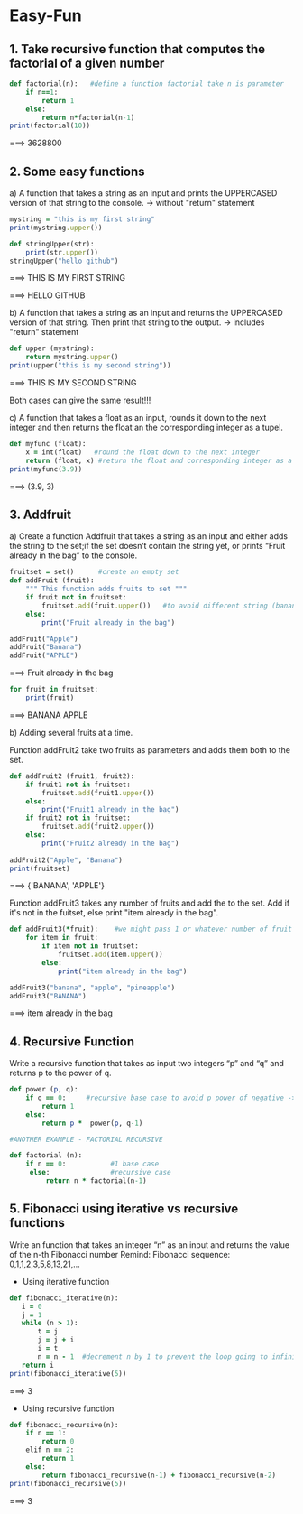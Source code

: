 # Easy-Fun
## 1. Take recursive function that computes the factorial of a given number

```ruby
def factorial(n):   #define a function factorial take n is parameter
    if n==1:
        return 1
    else:
        return n*factorial(n-1)
print(factorial(10))   
```
===> 3628800

## 2. Some easy functions

a) A function that takes a string as an input and prints the UPPERCASED version of that string to the console.
-> without "return" statement

```ruby
mystring = "this is my first string"
print(mystring.upper())

def stringUpper(str):
    print(str.upper())
stringUpper("hello github")
```
===> THIS IS MY FIRST STRING

===> HELLO GITHUB

b)  A function that takes a string as an input and returns the UPPERCASED version of that string. Then print that string to the output. 
-> includes "return" statement

```ruby
def upper (mystring):
    return mystring.upper()
print(upper("this is my second string"))
```
===> THIS IS MY SECOND STRING

Both cases can give the same result!!! 

c) A function that takes a float as an input, rounds it down to the next integer and then returns the float an the corresponding integer as a tupel.

```ruby
def myfunc (float):
    x = int(float)   #round the float down to the next integer  
    return (float, x) #return the float and corresponding integer as a tupel
print(myfunc(3.9))
```
===> (3.9, 3)

## 3. Addfruit

a) Create a function Addfruit that takes a string as an input and either adds the string to the set;if the set doesn’t contain the string yet, or
prints “Fruit already in the bag” to the console.

```ruby
fruitset = set()      #create an empty set
def addFruit (fruit):
    """ This function adds fruits to set """
    if fruit not in fruitset:
        fruitset.add(fruit.upper())   #to avoid different string (banana and BANANA) being added
    else:
        print("Fruit already in the bag")

addFruit("Apple")
addFruit("Banana")
addFruit("APPLE")
```
===> Fruit already in the bag

```ruby
for fruit in fruitset:
    print(fruit)
```
===> BANANA
     APPLE

b) Adding several fruits at a time.  

Function addFruit2 take two fruits as parameters and adds them both to the set. 

```ruby
def addFruit2 (fruit1, fruit2):
    if fruit1 not in fruitset:
        fruitset.add(fruit1.upper())   
    else:
        print("Fruit1 already in the bag")
    if fruit2 not in fruitset:
        fruitset.add(fruit2.upper())   
    else:
        print("Fruit2 already in the bag")
    
addFruit2("Apple", "Banana")
print(fruitset)
```
===> {'BANANA', 'APPLE'}

Function addFruit3 takes any number of fruits and add the to the set. Add if it's not in the fuitset, else print "item already in the bag".

```ruby
def addFruit3(*fruit):    #we might pass 1 or whatever number of fruit 
    for item in fruit:
        if item not in fruitset:
            fruitset.add(item.upper())
        else:
            print("item already in the bag")

addFruit3("banana", "apple", "pineapple")
addFruit3("BANANA")
```
===> item already in the bag

## 4. Recursive Function
Write a recursive function that takes as input two integers “p” and “q” and returns p to the power of q.

```ruby
def power (p, q):
    if q == 0:     #recursive base case to avoid p power of negative -> infinitive
        return 1
    else:
        return p *  power(p, q-1)

#ANOTHER EXAMPLE - FACTORIAL RECURSIVE

def factorial (n):
    if n == 0:           #1 base case
     else:               #recursive case
         return n * factorial(n-1)
```
## 5. Fibonacci using iterative vs recursive functions
Write an function that takes an integer “n” as an input and returns the value of the n-th Fibonacci number
Remind: Fibonacci sequence: 0,1,1,2,3,5,8,13,21,...
- Using iterative function

```ruby
def fibonacci_iterative(n):
   i = 0    
   j = 1
   while (n > 1):
       t = j    
       j = j + i
       i = t    
       n = n - 1  #decrement n by 1 to prevent the loop going to infinitive
   return i 
print(fibonacci_iterative(5))
```
===> 3
- Using recursive function

```ruby
def fibonacci_recursive(n):
    if n == 1:                   
        return 0
    elif n == 2:                    
        return 1
    else:
        return fibonacci_recursive(n-1) + fibonacci_recursive(n-2)
print(fibonacci_recursive(5))
```
===> 3







